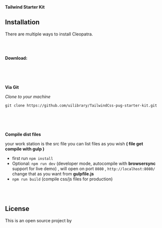 **Tailwind Starter Kit**

## Installation

There are multiple ways to install Cleopatra.

<br>
<br>

**Download:**

<br>

<br>
<br>

**Via Git**

_Clone to your machine_

`git clone https://github.com/uilibrary/TailwindCss-pug-starter-kit.git`

<br>
<br>
<br>

**Compile dist files**

your work station is the src file
you can list files as you wish **( file get compile with gulp )**

- first run `npm install`
- Optional: `npm run dev` (developer mode, autocompile with **browsersync** support for live demo) , will open on port `8080` , `http://localhost:8080/` change that as you want from **gulpfile.js**
- `npm run build` (compile css/js files for production)

<br>
<br>

## License

This is an open source project by
